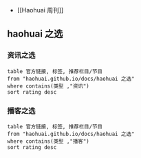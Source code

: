 
- [[Haohuai 周刊]]

## haohuai 之选

### 资讯之选
```dataview
table 官方链接, 标签, 推荐栏目/节目
from "haohuai.github.io/docs/haohuai 之选"
where contains(类型 ,"资讯")
sort rating desc
```
### 播客之选

```dataview
table 官方链接, 标签, 推荐栏目/节目
from "haohuai.github.io/docs/haohuai 之选"
where contains(类型 ,"播客")
sort rating desc
```
